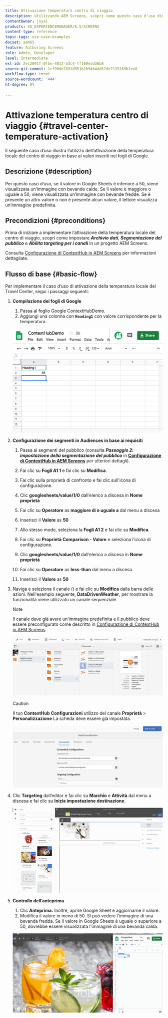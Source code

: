 ```yaml
---
title: Attivazione temperatura centro di viaggio
description: Utilizzando AEM Screens, scopri come questo caso d’uso dimostra l’utilizzo dell’attivazione della temperatura locale del centro di viaggio in base ai valori inseriti nei fogli Google.
contentOwner: jsyal
products: SG_EXPERIENCEMANAGER/6.5/SCREENS
content-type: reference
topic-tags: use-case-examples
docset: aem65
feature: Authoring Screens
role: Admin, Developer
level: Intermediate
exl-id: 2ec2891f-0fbe-4812-b3c4-ff160ead36b8
source-git-commit: 1cf90de7892d051b2b94b4dd57de7135269b1ee8
workflow-type: tm+mt
source-wordcount: '444'
ht-degree: 0%

---
```


# Attivazione temperatura centro di viaggio {#travel-center-temperature-activation}

Il seguente caso d’uso illustra l’utilizzo dell’attivazione della temperatura locale del centro di viaggio in base ai valori inseriti nei fogli di Google.

## Descrizione {#description}

Per questo caso d’uso, se il valore in Google Sheets è inferiore a 50, viene visualizzata un’immagine con bevande calde. Se il valore è maggiore o uguale a 50, viene visualizzata un’immagine con bevande fredde. Se è presente un altro valore o non è presente alcun valore, il lettore visualizza un’immagine predefinita.

## Precondizioni {#preconditions}

Prima di iniziare a implementare l’attivazione della temperatura locale del centro di viaggio, scopri come impostare ***Archivio dati***, ***Segmentazione del pubblico*** e ***Abilita targeting per i canali*** in un progetto AEM Screens.

Consulta [Configurazione di ContextHub in AEM Screens](configuring-context-hub.md) per informazioni dettagliate.

## Flusso di base {#basic-flow}

Per implementare il caso d’uso di attivazione della temperatura locale del Travel Center, segui i passaggi seguenti:

1. **Compilazione dei fogli di Google**

   1. Passa al foglio Google ContextHubDemo.
   1. Aggiungi una colonna con **`Heading1`** con valore corrispondente per la temperatura.

   ![screen_shot_2019-05-08at112911am](assets/screen_shot_2019-05-08at112911am.png)

1. **Configurazione dei segmenti in Audiences in base ai requisiti**

   1. Passa ai segmenti del pubblico (consulta ***Passaggio 2: impostazione della segmentazione del pubblico*** in **[Configurazione di ContextHub in AEM Screens](configuring-context-hub.md)** per ulteriori dettagli).

   1. Fai clic su **Fogli A1 1** e fai clic su **Modifica**.

   1. Fai clic sulla proprietà di confronto e fai clic sull&#39;icona di configurazione.
   1. Clic **googlesheets/value/1/0** dall’elenco a discesa in **Nome proprietà**

   1. Fai clic su **Operatore** as **maggiore di o uguale a** dal menu a discesa

   1. Inserisci il **Valore** as **50**

   1. Allo stesso modo, seleziona la **Fogli A1 2** e fai clic su **Modifica**.

   1. Fai clic su **Proprietà Comparison - Valore** e seleziona l’icona di configurazione.
   1. Clic **googlesheets/value/1/0** dall’elenco a discesa in **Nome proprietà**

   1. Fai clic su **Operatore** as **less-than** dal menu a discesa

   1. Inserisci il **Valore** as **50**

1. Naviga e seleziona il canale () e fai clic su **Modifica** dalla barra delle azioni. Nell&#39;esempio seguente, **DataDrivenWeather**, per mostrare la funzionalità viene utilizzato un canale sequenziale.

   >[!NOTE]
   >
   >Il canale deve già avere un’immagine predefinita e il pubblico deve essere preconfigurato come descritto in [Configurazione di ContextHub in AEM Screens](configuring-context-hub.md).

   ![screen_shot_2019-05-08at113022am](assets/screen_shot_2019-05-08at113022am.png)

   >[!CAUTION]
   >
   >Il tuo **ContextHub** **Configurazioni** utilizzo del canale **Proprietà** > **Personalizzazione** La scheda deve essere già impostata.

   ![screen_shot_2019-05-08at114106am](assets/screen_shot_2019-05-08at114106am.png)

1. Clic **Targeting** dall’editor e fai clic su **Marchio** e **Attività** dal menu a discesa e fai clic su **Inizia impostazione destinazione**.

   ![new_activity3](assets/new_activity3.gif)

1. **Controllo dell’anteprima**

   1. Clic **Anteprima.** Inoltre, aprire Google Sheet e aggiornarne il valore.
   1. Modifica il valore in meno di 50. Si può vedere l&#39;immagine di una bevanda fredda. Se il valore in Google Sheets è uguale o superiore a 50, dovrebbe essere visualizzata l&#39;immagine di una bevanda calda.

   ![risultato3](assets/result3.gif)
